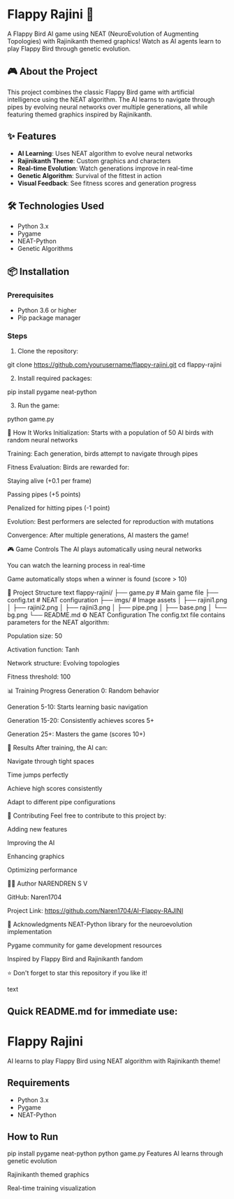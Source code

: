 # Flappy Rajini 🚀

A Flappy Bird AI game using NEAT (NeuroEvolution of Augmenting Topologies) with Rajinikanth themed graphics! Watch as AI agents learn to play Flappy Bird through genetic evolution.

## 🎮 About the Project

This project combines the classic Flappy Bird game with artificial intelligence using the NEAT algorithm. The AI learns to navigate through pipes by evolving neural networks over multiple generations, all while featuring themed graphics inspired by Rajinikanth.

## ✨ Features

- **AI Learning**: Uses NEAT algorithm to evolve neural networks
- **Rajinikanth Theme**: Custom graphics and characters
- **Real-time Evolution**: Watch generations improve in real-time
- **Genetic Algorithm**: Survival of the fittest in action
- **Visual Feedback**: See fitness scores and generation progress

## 🛠️ Technologies Used

- Python 3.x
- Pygame
- NEAT-Python
- Genetic Algorithms

## 📦 Installation

### Prerequisites
- Python 3.6 or higher
- Pip package manager

### Steps
1. Clone the repository:
   
git clone https://github.com/yourusername/flappy-rajini.git
cd flappy-rajini

2. Install required packages:

pip install pygame neat-python

3. Run the game:

python game.py

🎯 How It Works
Initialization: Starts with a population of 50 AI birds with random neural networks

Training: Each generation, birds attempt to navigate through pipes

Fitness Evaluation: Birds are rewarded for:

Staying alive (+0.1 per frame)

Passing pipes (+5 points)

Penalized for hitting pipes (-1 point)

Evolution: Best performers are selected for reproduction with mutations

Convergence: After multiple generations, AI masters the game!

🎮 Game Controls
The AI plays automatically using neural networks

You can watch the learning process in real-time

Game automatically stops when a winner is found (score > 10)

📁 Project Structure
text
flappy-rajini/
├── game.py              # Main game file
├── config.txt           # NEAT configuration
├── imgs/               # Image assets
│   ├── rajini1.png
│   ├── rajini2.png
│   ├── rajini3.png
│   ├── pipe.png
│   ├── base.png
│   └── bg.png
└── README.md
⚙️ NEAT Configuration
The config.txt file contains parameters for the NEAT algorithm:

Population size: 50

Activation function: Tanh

Network structure: Evolving topologies

Fitness threshold: 100

📊 Training Progress
Generation 0: Random behavior

Generation 5-10: Starts learning basic navigation

Generation 15-20: Consistently achieves scores 5+

Generation 25+: Masters the game (scores 10+)

🎯 Results
After training, the AI can:

Navigate through tight spaces

Time jumps perfectly

Achieve high scores consistently

Adapt to different pipe configurations

🤝 Contributing
Feel free to contribute to this project by:

Adding new features

Improving the AI

Enhancing graphics

Optimizing performance

👨‍💻 Author
NARENDREN S V

GitHub: Naren1704

Project Link: https://github.com/Naren1704/AI-Flappy-RAJINI

🙏 Acknowledgments
NEAT-Python library for the neuroevolution implementation

Pygame community for game development resources

Inspired by Flappy Bird and Rajinikanth fandom

⭐ Don't forget to star this repository if you like it!

text

## Quick README.md for immediate use:

# Flappy Rajini

AI learns to play Flappy Bird using NEAT algorithm with Rajinikanth theme!

## Requirements
- Python 3.x
- Pygame
- NEAT-Python

## How to Run

pip install pygame neat-python
python game.py
Features
AI learns through genetic evolution

Rajinikanth themed graphics

Real-time training visualization
